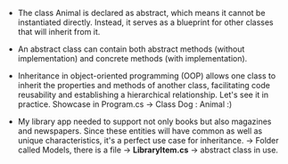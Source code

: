 - The class Animal is declared as abstract, which means it cannot be instantiated directly. Instead, it serves as a blueprint for other classes that will inherit from it.

- An abstract class can contain both abstract methods (without implementation) and concrete methods (with implementation).

- Inheritance in object-oriented programming (OOP) allows one class to inherit the properties and methods of another class, facilitating code reusability and establishing a hierarchical relationship. Let's see it in practice. Showcase in Program.cs -> Class Dog : Animal :)

- My library app needed to support not only books but also magazines and newspapers. Since these entities will have common as well as unique characteristics, it's a perfect use case for inheritance. -> Folder called Models, there is a file -> **LibraryItem.cs** -> abstract class in use.